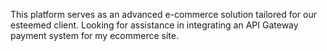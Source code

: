 This platform serves as an advanced e-commerce solution tailored for our esteemed client.
Looking for assistance in integrating an API Gateway payment system for my ecommerce site. 
